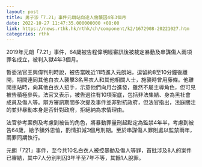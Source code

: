 ```yaml
---
layout: post
title: 男子涉「7.21」事件元朗站向途人施襲囚4年3個月
date: 2022-10-27 11:47:35.000000000 +08:00
link: https://news.rthk.hk/rthk/ch/component/k2/1672908-20221027.htm
categories: rthk
---
```


2019年元朗「7.21」事件，64歲被告程偉明經審訊後被裁定暴動及串謀傷人兩項罪名成立，被判入獄4年3個月。

暫委法官王興偉判刑時說，被告當晚近11時進入元朗站，逗留約8至10分鐘後離開，期間連同其他白衣人襲擊3名黑衣人和其他相關人士，施襲時曾用藤條。他離開車站時，向其他白衣人招手，示意他們向月台進發，雖然不屬主導角色，但可見被告積極參與。法官又表示，被告過往有10項案底，包括非法集結、身為黑社會成員及傷人等。辯方審訊期間多次提及事件並非對抗政府，但法官指出，法庭關注的並非暴動本身是否針對政府，拒絕納為求情理由。

法官參考案例及考慮到被告的角色，將暴動罪量刑起點定為監禁4年半，考慮到被告64歲，給予額外恩恤，酌情扣減3個月刑期。至於串謀傷人罪則處以監禁兩年，兩罪同期執行。

元朗「721」事件，至今共10名白衣人被控暴動及傷人等罪，首批涉及8人的案件已審結，其中7人分別判囚3年半至7年不等，其餘1人脫罪。
